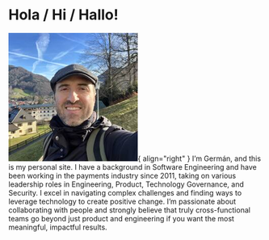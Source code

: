 # Hola / Hi / Hallo!

![Me](/assets/images/me.jpg){ align="right" }
I’m Germán, and this is my personal site. I have a background in Software Engineering and have been working in
the payments industry since 2011, taking on various leadership roles in Engineering, Product,
Technology Governance, and Security.
I excel in navigating complex challenges and finding ways to leverage technology to create positive change.
I’m passionate about collaborating with people and strongly believe that truly cross-functional teams go
beyond just product and engineering if you want the most meaningful, impactful results.
